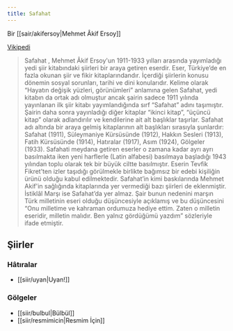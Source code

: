 ```yaml
---
title: Safahat
---
```


Bir [[sair/akifersoy|Mehmet Âkif Ersoy]]

[Vikipedi](https://tr.wikipedia.org/wiki/Safahat)
> Safahat , Mehmet Âkif Ersoy'un 1911-1933 yılları arasında yayımladığı yedi şiir kitabındaki şiirleri bir araya getiren eserdir.
> Eser, Türkiye’de en fazla okunan şiir ve fikir kitaplarındandır. İçerdiği şiirlerin konusu dönemin sosyal sorunları, tarihi ve dini konularıdır.
> Kelime olarak “Hayatın değişik yüzleri, görünümleri” anlamına gelen Safahat, yedi kitabın da ortak adı olmuştur ancak şairin sadece 1911 yılında yayınlanan ilk şiir kitabı yayımlandığında sırf “Safahat” adını taşımıştır. Şairin daha sonra yayınladığı diğer kitaplar “ikinci kitap”, “üçüncü kitap” olarak adlandırılır ve kendilerine ait alt başlıklar taşırlar. Safahat adı altında bir araya gelmiş kitaplarının alt başlıkları sırasıyla şunlardır: Safahat (1911), Süleymaniye Kürsüsünde (1912), Hakkın Sesleri (1913), Fatih Kürsüsünde (1914), Hatıralar (1917), Asım (1924), Gölgeler (1933).
> Safahati meydana getiren eserler o zamana kadar ayrı ayrı basılmakta iken yeni harflerle (Latin alfabesi) basılmaya başladığı 1943 yılından toplu olarak tek bir büyük ciltte basılmıştır.
> Eserin Tevfik Fikret'ten izler taşıdığı görülmekle birlikte bağımsız bir edebi kişiliğin ürünü olduğu kabul edilmektedir.
> Safahat’in kimi baskılarında Mehmet Akif'in sağlığında kitaplarında yer vermediği bazı şiirleri de eklenmiştir. İstiklâl Marşı ise Safahat’da yer almaz. Şair bunun nedenini marşın Türk milletinin eseri olduğu düşüncesiyle açıklamış ve bu düşüncesini “Onu milletime ve kahraman ordumuza hediye ettim. Zaten o milletin eseridir, milletin malıdır. Ben yalnız gördüğümü yazdım” sözleriyle ifade etmiştir.



## Şiirler
### Hâtıralar
- [[siir/uyan|Uyan!]]
### Gölgeler
- [[siir/bulbul|Bülbül]]
- [[siir/resmimicin|Resmim İçin]]